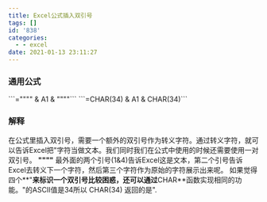 ```yaml
---
title: Excel公式插入双引号
tags: []
id: '838'
categories:
  - - excel
date: 2021-01-13 23:11:27
---
```


### 通用公式

\`\`\`="""" & A1 & """"\`\`\` \`\`\`=CHAR(34) & A1 & CHAR(34)\`\`\`

### 解释

在公式里插入双引号，需要一个额外的双引号作为转义字符。通过转义字符，就可以告诉Excel把"字符当做文本。我们同时我们在公式中使用的时候还需要使用一对双引号。 **""""** 最外面的两个引号(1&4)告诉Excel这是文本，第二个引号告诉Excel去转义下一个字符，然后第三个字符作为原始的字符展示出来呢。 如果觉得四个**"**来标识一个双引号比较困惑，还可以通过**CHAR**函数实现相同的功能。"的ASCII值是34所以 CHAR(34) 返回的是".